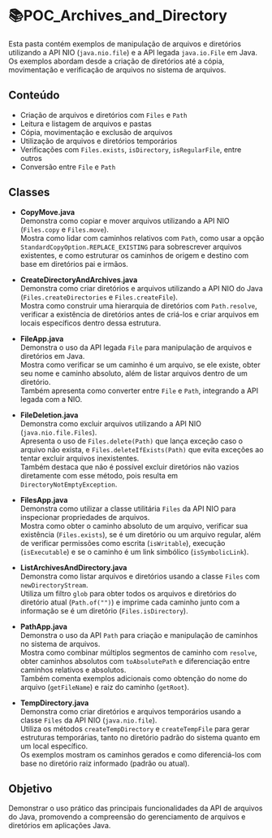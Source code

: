 # 📚POC_Archives_and_Directory

Esta pasta contém exemplos de manipulação de arquivos e diretórios utilizando a API NIO (`java.nio.file`) e a API legada `java.io.File` em Java. Os exemplos abordam desde a criação de diretórios até a cópia, movimentação e verificação de arquivos no sistema de arquivos.

## Conteúdo

- Criação de arquivos e diretórios com `Files` e `Path`
- Leitura e listagem de arquivos e pastas
- Cópia, movimentação e exclusão de arquivos
- Utilização de arquivos e diretórios temporários
- Verificações com `Files.exists`, `isDirectory`, `isRegularFile`, entre outros
- Conversão entre `File` e `Path`

## Classes
- **CopyMove.java**  
  Demonstra como copiar e mover arquivos utilizando a API NIO (`Files.copy` e `Files.move`).  
  Mostra como lidar com caminhos relativos com `Path`, como usar a opção `StandardCopyOption.REPLACE_EXISTING` para sobrescrever arquivos existentes, e como estruturar os caminhos de origem e destino com base em diretórios pai e irmãos.

- **CreateDirectoryAndArchives.java**  
  Demonstra como criar diretórios e arquivos utilizando a API NIO do Java (`Files.createDirectories` e `Files.createFile`).  
  Mostra como construir uma hierarquia de diretórios com `Path.resolve`, verificar a existência de diretórios antes de criá-los e criar arquivos em locais específicos dentro dessa estrutura.

- **FileApp.java**  
  Demonstra o uso da API legada `File` para manipulação de arquivos e diretórios em Java.  
  Mostra como verificar se um caminho é um arquivo, se ele existe, obter seu nome e caminho absoluto, além de listar arquivos dentro de um diretório.  
  Também apresenta como converter entre `File` e `Path`, integrando a API legada com a NIO.

- **FileDeletion.java**  
  Demonstra como excluir arquivos utilizando a API NIO (`java.nio.file.Files`).  
  Apresenta o uso de `Files.delete(Path)` que lança exceção caso o arquivo não exista, e `Files.deleteIfExists(Path)` que evita exceções ao tentar excluir arquivos inexistentes.  
  Também destaca que não é possível excluir diretórios não vazios diretamente com esse método, pois resulta em `DirectoryNotEmptyException`.

- **FilesApp.java**  
  Demonstra como utilizar a classe utilitária `Files` da API NIO para inspecionar propriedades de arquivos.  
  Mostra como obter o caminho absoluto de um arquivo, verificar sua existência (`Files.exists`), se é um diretório ou um arquivo regular, além de verificar permissões como escrita (`isWritable`), execução (`isExecutable`) e se o caminho é um link simbólico (`isSymbolicLink`).

- **ListArchivesAndDirectory.java**  
  Demonstra como listar arquivos e diretórios usando a classe `Files` com `newDirectoryStream`.  
  Utiliza um filtro `glob` para obter todos os arquivos e diretórios do diretório atual (`Path.of("")`) e imprime cada caminho junto com a informação se é um diretório (`Files.isDirectory`).

- **PathApp.java**  
  Demonstra o uso da API `Path` para criação e manipulação de caminhos no sistema de arquivos.  
  Mostra como combinar múltiplos segmentos de caminho com `resolve`, obter caminhos absolutos com `toAbsolutePath` e diferenciação entre caminhos relativos e absolutos.  
  Também comenta exemplos adicionais como obtenção do nome do arquivo (`getFileName`) e raiz do caminho (`getRoot`).

- **TempDirectory.java**  
  Demonstra como criar diretórios e arquivos temporários usando a classe `Files` da API NIO (`java.nio.file`).  
  Utiliza os métodos `createTempDirectory` e `createTempFile` para gerar estruturas temporárias, tanto no diretório padrão do sistema quanto em um local específico.  
  Os exemplos mostram os caminhos gerados e como diferenciá-los com base no diretório raiz informado (padrão ou atual).

## Objetivo

Demonstrar o uso prático das principais funcionalidades da API de arquivos do Java, promovendo a compreensão do gerenciamento de arquivos e diretórios em aplicações Java.

